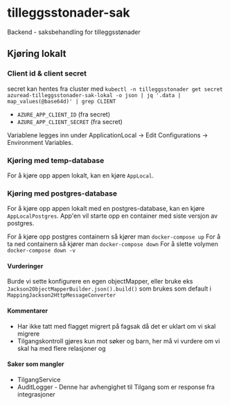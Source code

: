 # tilleggsstonader-sak

Backend - saksbehandling for tilleggsstønader

## Kjøring lokalt

### Client id & client secret
secret kan hentes fra cluster med
`kubectl -n tilleggsstonader get secret azuread-tilleggsstonader-sak-lokal -o json | jq '.data | map_values(@base64d)' | grep CLIENT`

* `AZURE_APP_CLIENT_ID` (fra secret)
* `AZURE_APP_CLIENT_SECRET` (fra secret)

Variablene legges inn under ApplicationLocal -> Edit Configurations -> Environment Variables.

### Kjøring med temp-database
For å kjøre opp appen lokalt, kan en kjøre `AppLocal`.

### Kjøring med postgres-database
For å kjøre opp appen lokalt med en postgres-database, kan en kjøre `AppLocalPostgres`.
App'en vil starte opp en container med siste versjon av postgres.

For å kjøre opp postgres containern så kjører man `docker-compose up`
For å ta ned containern så kjører man `docker-compose down`
For å slette volymen `docker-compose down -v`


#### Vurderinger
Burde vi sette konfigurere en egen objectMapper, eller bruke eks `Jackson2ObjectMapperBuilder.json().build()` 
som brukes som default i `MappingJackson2HttpMessageConverter`

#### Kommentarer
 * Har ikke tatt med flagget migrert på fagsak då det er uklart om vi skal migrere
 * Tilgangskontroll gjøres kun mot søker og barn, her må vi vurdere om vi skal ha med flere relasjoner og

#### Saker som mangler
* TilgangService
* AuditLogger - Denne har avhengighet til Tilgang som er response fra integrasjoner
